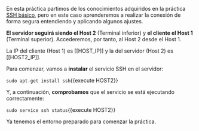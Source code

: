 En esta práctica partimos de los conocimientos adquiridos en la práctica [SSH básico](), pero en este caso aprenderemos a realizar la conexión de forma segura entendiendo y aplicando algunos ajustes.

**El servidor seguirá siendo el Host 2** (Terminal inferior) y **el cliente el Host 1** (Terminal superior). Accederemos, por tanto, al Host 2 desde el Host 1.

La IP del cliente (Host 1) es [[HOST_IP]] y la del servidor (Host 2) es [[HOST2_IP]].

Para comenzar, vamos a **instalar** el servicio SSH en el servidor:

`sudo apt-get install ssh`{{execute HOST2}}

Y, a continuación, **comprobamos** que el servicio se está ejecutando correctamente:

`sudo service ssh status`{{execute HOST2}}

Ya tenemos el entorno preparado para comenzar la práctica.